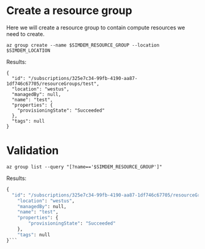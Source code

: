 # Create a resource group

Here we will create a resource group to contain compute resources we
need to create.

```
az group create --name $SIMDEM_RESOURCE_GROUP --location $SIMDEM_LOCATION
```

Results:

```
{
  "id": "/subscriptions/325e7c34-99fb-4190-aa87-1df746c67705/resourceGroups/test",
  "location": "westus",
  "managedBy": null,
  "name": "test",
  "properties": {
	"provisioningState": "Succeeded"
  },
  "tags": null
}
```

# Validation

```
az group list --query "[?name=='$SIMDEM_RESOURCE_GROUP']"
```

Results:

```expect_similarity=0.4
{
  "id": "/subscriptions/325e7c34-99fb-4190-aa87-1df746c67705/resourceGroups/test",
    "location": "westus",
	"managedBy": null,
	"name": "test",
	"properties": {
		"provisioningState": "Succeeded"
	},
	"tags": null
}```

